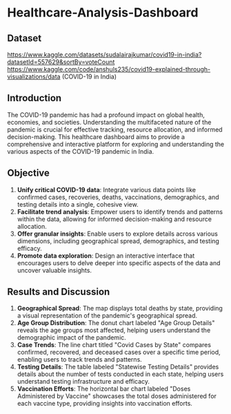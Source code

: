 # Healthcare-Analysis-Dashboard

## Dataset

https://www.kaggle.com/datasets/sudalairajkumar/covid19-in-india?datasetId=557629&sortBy=voteCount
https://www.kaggle.com/code/anshuls235/covid19-explained-through-visualizations/data
(COVID-19 in India)



## Introduction

The COVID-19 pandemic has had a profound impact on global health, economies, and societies. Understanding the multifaceted nature of the pandemic is crucial for effective tracking, resource allocation, and informed decision-making. This healthcare dashboard aims to provide a comprehensive and interactive platform for exploring and understanding the various aspects of the COVID-19 pandemic in India.



## Objective

1. **Unify critical COVID-19 data**: Integrate various data points like confirmed cases, recoveries, deaths, vaccinations, demographics, and testing details into a single, cohesive view.
2. **Facilitate trend analysis**: Empower users to identify trends and patterns within the data, allowing for informed decision-making and resource allocation.
3. **Offer granular insights**: Enable users to explore details across various dimensions, including geographical spread, demographics, and testing efficacy.
4. **Promote data exploration**: Design an interactive interface that encourages users to delve deeper into specific aspects of the data and uncover valuable insights.



## Results and Discussion

1. **Geographical Spread**: The map displays total deaths by state, providing a visual representation of the pandemic's geographical spread.
2. **Age Group Distribution**: The donut chart labeled "Age Group Details" reveals the age groups most affected, helping users understand the demographic impact of the pandemic.
3. **Case Trends**: The line chart titled "Covid Cases by State" compares confirmed, recovered, and deceased cases over a specific time period, enabling users to track trends and patterns.
4. **Testing Details**: The table labeled "Statewise Testing Details" provides details about the number of tests conducted in each state, helping users understand testing infrastructure and efficacy.
5. **Vaccination Efforts**: The horizontal bar chart labeled "Doses Administered by Vaccine" showcases the total doses administered for each vaccine type, providing insights into vaccination efforts.
